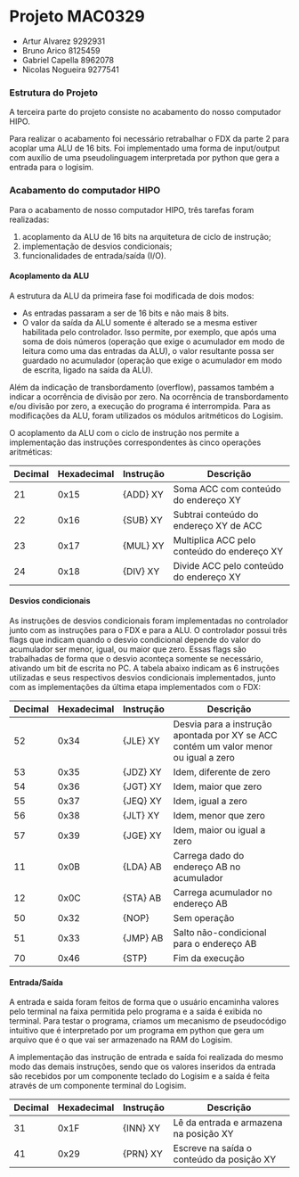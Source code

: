 # Projeto MAC0329

- Artur Alvarez		9292931
- Bruno Arico         8125459
- Gabriel Capella     8962078
- Nicolas Nogueira    9277541

### Estrutura do Projeto

A terceira parte do projeto consiste no acabamento do nosso computador HIPO.

Para realizar o acabamento foi necessário retrabalhar o FDX da parte 2 para acoplar uma ALU de 16 bits. Foi implementado uma forma de input/output com auxílio de uma pseudolinguagem interpretada por python que gera a entrada para o logisim.

### Acabamento do computador HIPO

Para o acabamento de nosso computador HIPO, três tarefas foram realizadas:

1. acoplamento da ALU de 16 bits na arquitetura de ciclo de instrução;
2. implementação de desvios condicionais;
3. funcionalidades de entrada/saída (I/O).

#### Acoplamento da ALU

A estrutura da ALU da primeira fase foi modificada de dois modos:

- As entradas passaram a ser de 16 bits e não mais 8 bits.
- O valor da saída da ALU somente é alterado se a mesma estiver habilitada pelo controlador. Isso permite, por exemplo, que após uma soma de dois números (operação que exige o acumulador em modo de leitura como uma das entradas da ALU), o valor resultante possa ser guardado no acumulador (operação que exige o acumulador em modo de escrita, ligado na saída da ALU).

Além da indicação de transbordamento (overflow), passamos também a indicar a ocorrência de divisão por zero. Na ocorrência de transbordamento e/ou divisão por zero, a execução do programa é interrompida. Para as modificações da ALU, foram utilizados os módulos aritméticos do Logisim.

O acoplamento da ALU com o ciclo de instrução nos permite a implementação das instruções correspondentes às cinco operações aritméticas:

 Decimal |  Hexadecimal | Instrução |                  Descrição
---------|--------------|-----------|-------------------------------------------------------
   21    |     0x15     | {ADD} XY  | Soma ACC com conteúdo do endereço XY
   22    |     0x16     | {SUB} XY  | Subtrai conteúdo do endereço XY de ACC
   23    |     0x17     | {MUL} XY  | Multiplica ACC pelo conteúdo do endereço XY
   24    |     0x18     | {DIV} XY  | Divide ACC pelo conteúdo do endereço XY

#### Desvios condicionais

As instruções de desvios condicionais foram implementadas no controlador junto com as instruções para o FDX e para a ALU. O controlador possui três flags que indicam quando o desvio condicional depende do valor do acumulador ser menor, igual, ou maior que zero. Essas flags são trabalhadas de forma que o desvio aconteça somente se necessário, ativando um bit de escrita no PC. A tabela abaixo indicam as 6 instruções utilizadas e seus respectivos desvios condicionais implementados, junto com as implementações da última etapa implementados com o FDX:

 Decimal |  Hexadecimal | Instrução |                  Descrição
---------|--------------|-----------|-------------------------------------------------------
   52    |     0x34     | {JLE} XY  | Desvia para a instrução apontada por XY se ACC contém um valor menor ou igual a zero
   53    |     0x35     | {JDZ} XY  | Idem, diferente de zero
   54    |     0x36     | {JGT} XY  | Idem, maior que zero
   55    |     0x37     | {JEQ} XY  | Idem, igual a zero
   56    |     0x38     | {JLT} XY  | Idem, menor que zero
   57    |     0x39     | {JGE} XY  | Idem, maior ou igual a zero
   11    |     0x0B     | {LDA} AB  | Carrega dado do endereço AB no acumulador
   12    |     0x0C     | {STA} AB  | Carrega acumulador no endereço AB
   50    |     0x32     | {NOP}     | Sem operação
   51    |     0x33     | {JMP} AB  | Salto não-condicional para o endereço AB
   70    |     0x46     | {STP}     | Fim da execução

#### Entrada/Saída

A entrada e saida foram feitos de forma que o usuário encaminha valores pelo terminal na faixa permitida pelo programa e a saída é exibida no terminal. Para testar o programa, criamos um mecanismo de pseudocódigo intuitivo que é interpretado por um programa em python que gera um arquivo que é o que vai ser armazenado na RAM do Logisim.

A implementação das instrução de entrada e saída foi realizada do mesmo modo das demais instruções, sendo que os valores inseridos da entrada são recebidos por um componente teclado do Logisim e a saída é feita através de um componente terminal do Logisim.

 Decimal |  Hexadecimal | Instrução |                  Descrição
---------|--------------|-----------|--------------------------------------------
   31    |     0x1F     | {INN} XY  | Lê da entrada e armazena na posição XY
   41    |     0x29     | {PRN} XY  | Escreve na saída o conteúdo da posição XY
